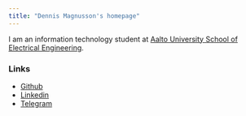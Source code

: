 ```yaml
---
title: "Dennis Magnusson's homepage"
---
```


I am an information technology student at [Aalto University School of Electrical Engineering](https://www.aalto.fi/en/school-of-electrical-engineering).

### Links

- [Github](https://github.com/dennis-magnusson)
- [Linkedin](https://www.linkedin.com/in/dennis-magnusson-b17949231/)
- [Telegram](https://t.me/dennismag)

